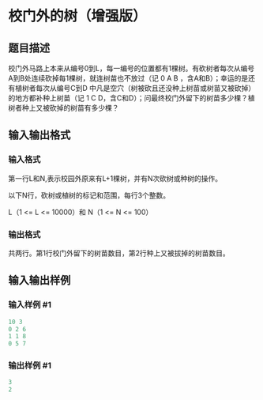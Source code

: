 # 校门外的树（增强版）

## 题目描述

校门外马路上本来从编号0到L，每一编号的位置都有1棵树。有砍树者每次从编号A到B处连续砍掉每1棵树，就连树苗也不放过（记 0 A B ，含A和B）；幸运的是还有植树者每次从编号C到D 中凡是空穴（树被砍且还没种上树苗或树苗又被砍掉）的地方都补种上树苗（记 1 C D，含C和D）；问最终校门外留下的树苗多少棵？植树者种上又被砍掉的树苗有多少棵？

## 输入输出格式

### 输入格式

第一行L和N,表示校园外原来有L+1棵树，并有N次砍树或种树的操作。

以下N行，砍树或植树的标记和范围，每行3个整数。

L（1 <= L <= 10000）和 N（1 <= N <= 100）

### 输出格式

共两行。第1行校门外留下的树苗数目，第2行种上又被拔掉的树苗数目。

## 输入输出样例

### 输入样例 #1

```cpp
10 3
0 2 6
1 1 8
0 5 7
```


### 输出样例 #1

```cpp
3
2

```
